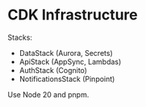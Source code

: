 # CDK Infrastructure

Stacks:
- DataStack (Aurora, Secrets)
- ApiStack (AppSync, Lambdas)
- AuthStack (Cognito)
- NotificationsStack (Pinpoint)

Use Node 20 and pnpm.
